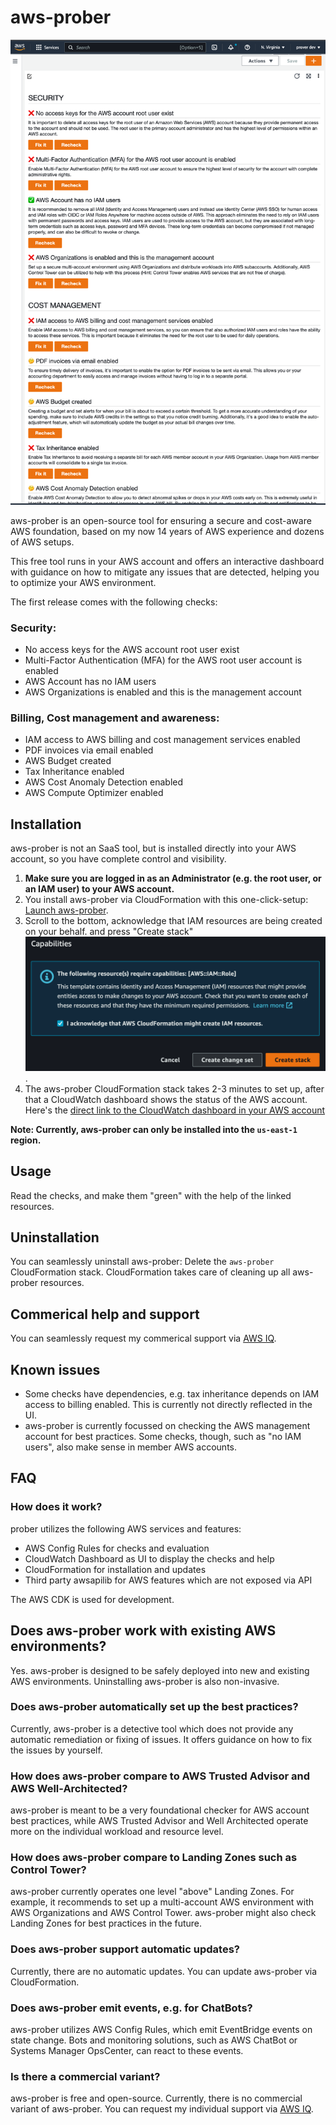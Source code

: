 # aws-prober

![Screenshot of aws-prober](readme_screenshot.png)

aws-prober is an open-source tool for ensuring a secure and cost-aware AWS foundation, based on my now 14 years of AWS
experience and dozens of AWS setups.

This free tool runs in your AWS account and offers an interactive dashboard with guidance on how to mitigate any issues
that are detected, helping you to optimize your AWS environment.

The first release comes with the following checks:

### Security:

- No access keys for the AWS account root user exist
- Multi-Factor Authentication (MFA) for the AWS root user account is enabled
- AWS Account has no IAM users
- AWS Organizations is enabled and this is the management account

### Billing, Cost management and awareness:

- IAM access to AWS billing and cost management services enabled
- PDF invoices via email enabled
- AWS Budget created
- Tax Inheritance enabled
- AWS Cost Anomaly Detection enabled
- AWS Compute Optimizer enabled

## Installation

aws-prober is not an SaaS tool, but is installed directly into your AWS account, so you have complete control and
visibility.

1. **Make sure you are logged in as an Administrator (e.g. the root user, or an IAM user) to your AWS account.**
2. You install aws-prober via CloudFormation with this
   one-click-setup: [Launch aws-prober](https://us-east-1.console.aws.amazon.com/cloudformation/home?region=us-east-1#/stacks/quickcreate?stackName=aws-prober&templateURL=https://prober-releases.s3.amazonaws.com/latest/prober.template).
3. Scroll to the bottom, acknowledge that IAM resources are being created on your behalf. and press "Create
   stack"<br> ![](install_create_stack.png).
4. The aws-prober CloudFormation stack takes 2-3 minutes to set up, after that a CloudWatch dashboard shows the status
   of the AWS account. Here's
   the [direct link to the CloudWatch dashboard in your AWS account](https://console.aws.amazon.com/cloudwatch/home?#dashboards:name=aws-prober)

**Note: Currently, aws-prober can only be installed into the `us-east-1` region.**

## Usage

Read the checks, and make them "green" with the help of the linked resources.

## Uninstallation

You can seamlessly uninstall aws-prober: Delete the `aws-prober` CloudFormation stack. CloudFormation takes care of cleaning up all aws-prober resources.

## Commerical help and support

You can seamlessly request my commerical support via [AWS IQ](https://iq.aws.amazon.com/e/soenke).

## Known issues

- Some checks have dependencies, e.g. tax inheritance depends on IAM access to billing enabled. This is currently not directly reflected in the UI.
- aws-prober is currently focussed on checking the AWS management account for best practices. Some checks, though, such as "no IAM users", also make sense in member AWS accounts.

## FAQ

### How does it work?

prober utilizes the following AWS services and features:

- AWS Config Rules for checks and evaluation
- CloudWatch Dashboard as UI to display the checks and help
- CloudFormation for installation and updates
- Third party awsapilib for AWS features which are not exposed via API 

The AWS CDK is used for development.

## Does aws-prober work with existing AWS environments?
 Yes. aws-prober is designed to be safely deployed into new and existing AWS environments. Uninstalling aws-prober is also non-invasive.

### Does aws-prober automatically set up the best practices?

Currently, aws-prober is a detective tool which does not provide any automatic remediation or fixing of issues. It offers guidance on how to fix the issues by yourself.

### How does aws-prober compare to AWS Trusted Advisor and AWS Well-Architected?

aws-prober is meant to be a very foundational checker for AWS account best practices, while AWS Trusted Advisor and Well Architected operate more on the individual workload and resource level. 

### How does aws-prober compare to Landing Zones such as Control Tower?

aws-prober currently operates one level "above" Landing Zones. For example, it recommends to set up a multi-account AWS environment  with AWS Organizations and AWS Control Tower. aws-prober might also check Landing Zones for best practices in the future.

### Does aws-prober support automatic updates?

Currently, there are no automatic updates. You can update aws-prober via CloudFormation.

### Does aws-prober emit events, e.g. for ChatBots?

aws-prober utilizes AWS Config Rules, which emit EventBridge events on state change. Bots and monitoring solutions, such as AWS ChatBot or Systems Manager OpsCenter, can react to these events.

### Is there a commercial variant?

aws-prober is free and open-source. Currently, there is no commercial variant of aws-prober. You can request my individual support via [AWS IQ](https://iq.aws.amazon.com/e/soenke).